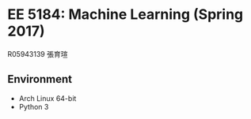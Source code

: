 # EE 5184: Machine Learning (Spring 2017)
R05943139 張育瑄

## Environment
 - Arch Linux 64-bit
 - Python 3
